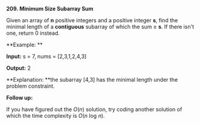 **209. Minimum Size Subarray Sum**

Given an array of **n** positive integers and a positive integer **s**, find the minimal length of a **contiguous** subarray of which the sum ≥ **s**. If there isn't one, return 0 instead.

**Example: **

**Input:** s = 7, nums = [2,3,1,2,4,3]

**Output:** 2

**Explanation: **the subarray [4,3] has the minimal length under the problem constraint.

**Follow up:**

If you have figured out the _O_(_n_) solution, try coding another solution of which the time complexity is _O_(_n_ log _n_). 
